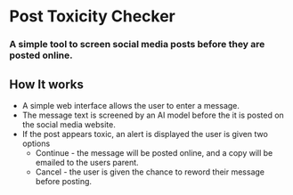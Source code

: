 # Post Toxicity Checker
### A simple tool to screen social media posts before they are posted online.

## How It works
- A simple web interface allows the user to enter a message.
- The message text is screened by an AI model before the it is posted on the social media website.
- If the post appears toxic, an alert is displayed the user is given two options
    - Continue - the message will be posted online, and a copy will be emailed to the users parent.
    - Cancel - the user is given the chance to reword their message before posting.
